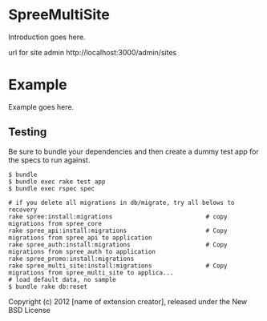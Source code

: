 SpreeMultiSite
==============

Introduction goes here.

url for site admin 
http://localhost:3000/admin/sites

Example
=======

Example goes here.

Testing
-------

Be sure to bundle your dependencies and then create a dummy test app for the specs to run against.

    $ bundle
    $ bundle exec rake test app
    $ bundle exec rspec spec

    # if you delete all migrations in db/migrate, try all belows to recovery
    rake spree:install:migrations                          # copy migrations from spree_core
    rake spree_api:install:migrations                      # Copy migrations from spree_api to application
    rake spree_auth:install:migrations                     # Copy migrations from spree_auth to application
    rake spree_promo:install:migrations      
    rake spree_multi_site:install:migrations               # Copy migrations from spree_multi_site to applica...
    # load default data, no sample
    $ bundle rake db:reset 
Copyright (c) 2012 [name of extension creator], released under the New BSD License
